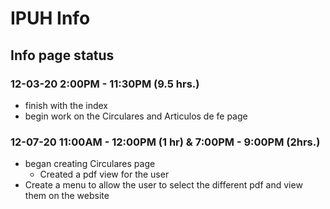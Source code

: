 # IPUH Info

## Info page status

### 12-03-20 2:00PM - 11:30PM (9.5 hrs.)

- finish with the index
- begin work on the Circulares and Articulos de fe page

### 12-07-20 11:00AM - 12:00PM (1 hr) &  7:00PM - 9:00PM (2hrs.)

- began creating Circulares page
  - Created a pdf view for the user
- Create a menu to allow the user to select the different pdf and view them on the website

